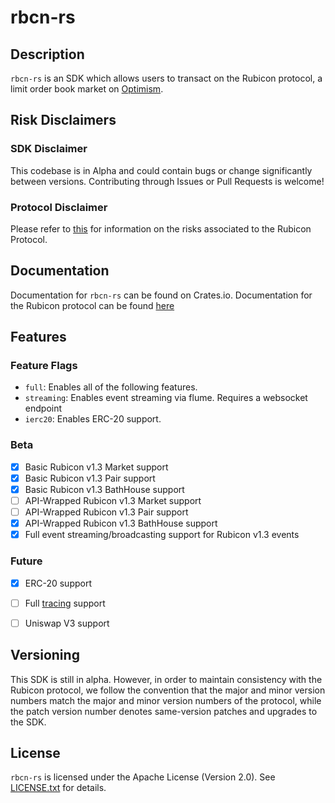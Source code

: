 # rbcn-rs

## Description

`rbcn-rs` is an SDK which allows users to transact on the Rubicon protocol, a limit order book market on [Optimism](https://www.optimism.io/). 

## Risk Disclaimers

### SDK Disclaimer

This codebase is in Alpha and could contain bugs or change significantly between versions. Contributing through Issues or Pull Requests is welcome!

### Protocol Disclaimer

Please refer to [this](https://docs.rubicon.finance/rubicon-docs/protocol/rubicon-pools/risks) for information on the risks associated to the Rubicon Protocol.

## Documentation

Documentation for `rbcn-rs` can be found on Crates.io. Documentation for the Rubicon protocol can be found [here](https://docs.rubicon.finance)

## Features

### Feature Flags

- `full`: Enables all of the following features.
- `streaming`: Enables event streaming via flume. Requires a websocket endpoint
- `ierc20`: Enables ERC-20 support.

### Beta

- [x] Basic Rubicon v1.3 Market support
- [x] Basic Rubicon v1.3 Pair support
- [x] Basic Rubicon v1.3 BathHouse support
- [ ] API-Wrapped Rubicon v1.3 Market support
- [ ] API-Wrapped Rubicon v1.3 Pair support
- [x] API-Wrapped Rubicon v1.3 BathHouse support
- [x] Full event streaming/broadcasting support for Rubicon v1.3 events

### Future

- [x] ERC-20 support
- [ ] Full [tracing](https://github.com/tokio-rs/tracing) support
- [ ] Uniswap V3 support


## Versioning

This SDK is still in alpha. However, in order to maintain consistency with the Rubicon protocol, we follow the convention that the major and minor version numbers match the major and minor version numbers of the protocol, while the patch version number denotes same-version patches and upgrades to the SDK.
## License 

`rbcn-rs` is licensed under the Apache License (Version 2.0). See [LICENSE.txt](https://github.com/RubiconDeFi/rbcn-rs/blob/master/LICENSE.txt) for details. 
